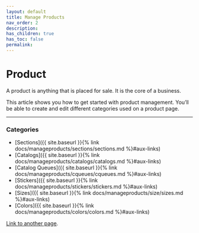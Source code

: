 ```yaml
---
layout: default
title: Manage Products
nav_order: 2
description:
has_children: true
has_toc: false
permalink:
---
```


# Product

A product is anything that is placed for sale. It is the core of a business.

This article shows you how to get started with product management. You’ll be able to create and edit different categories used on a product page. 

---

### Categories

- [Sections]({{ site.baseurl }}{% link docs/manageproducts/sections/sections.md %}#aux-links)
- [Catalogs]({{ site.baseurl }}{% link docs/manageproducts/catalogs/catalogs.md %}#aux-links)
- [Catalog Queues]({{ site.baseurl }}{% link docs/manageproducts/cqueues/cqueues.md %}#aux-links)
- [Stickers]({{ site.baseurl }}{% link docs/manageproducts/stickers/stickers.md %}#aux-links)
- [Sizes]({{ site.baseurl }}{% link docs/manageproducts/size/sizes.md %}#aux-links)
- [Colors]({{ site.baseurl }}{% link docs/manageproducts/colors/colors.md %}#aux-links)

[Link to another page](another-page).
